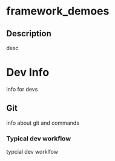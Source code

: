 # framework_demoes
## Description
desc
# Dev Info
info for devs
## Git
info about git and commands
### Typical dev workflow
typcial dev worklfow 

